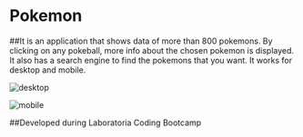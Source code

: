 # Pokemon
##It is an application that shows data of more than 800 pokemons. By clicking on any pokeball, more info about the chosen pokemon is displayed. It also has a search engine to find the pokemons that you want. It works for desktop and mobile.

![desktop](https://user-images.githubusercontent.com/32856616/38710008-aafad13c-3e83-11e8-80eb-dea4ee10670c.png)

![mobile](https://user-images.githubusercontent.com/32856616/38710047-da4a4832-3e83-11e8-8dab-6c95322884f9.png)

##Developed during Laboratoria Coding Bootcamp